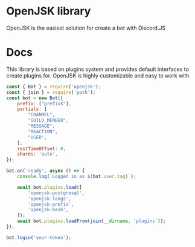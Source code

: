 # OpenJSK library

OpenJSK is the easiest solution for create a bot with Discord.JS

# Docs

This library is based on plugins system and provides default
interfaces to create plugins for. OpenJSK is highly customizable
and easy to work with

```javascript
const { Bot } = require('openjsk');
const { join } = require('path');
const bot = new Bot({
    prefix: ["prefix$"],
    partials: [
        "CHANNEL",
        "GUILD_MEMBER",
        "MESSAGE",
        "REACTION",
        "USER",
    ],
    restTimeOffset: 0,
    shards: 'auto',
});

bot.on('ready', async () => {
    console.log(`Logged in as ${bot.user.tag}`);

    await bot.plugins.load([
        'openjsk-postgresql',
        'openjsk-langs',
        'openjsk-prefix',
        'openjsk-bash',
    ]);
    await bot.plugins.loadFrom(join(__dirname, 'plugins'));
});

bot.login('your-token');
```
